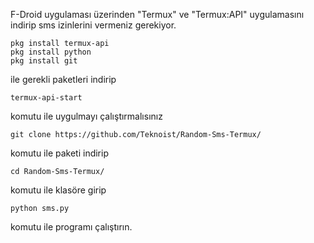 F-Droid uygulaması üzerinden "Termux" ve "Termux:API" uygulamasını indirip sms izinlerini vermeniz gerekiyor.

```
pkg install termux-api
pkg install python
pkg install git
```
ile gerekli paketleri indirip
```
termux-api-start
```
komutu ile uygulmayı çalıştırmalısınız
```
git clone https://github.com/Teknoist/Random-Sms-Termux/
```
komutu ile paketi indirip
```
cd Random-Sms-Termux/
```
komutu ile klasöre girip
```
python sms.py 
```
komutu ile programı çalıştırın.
